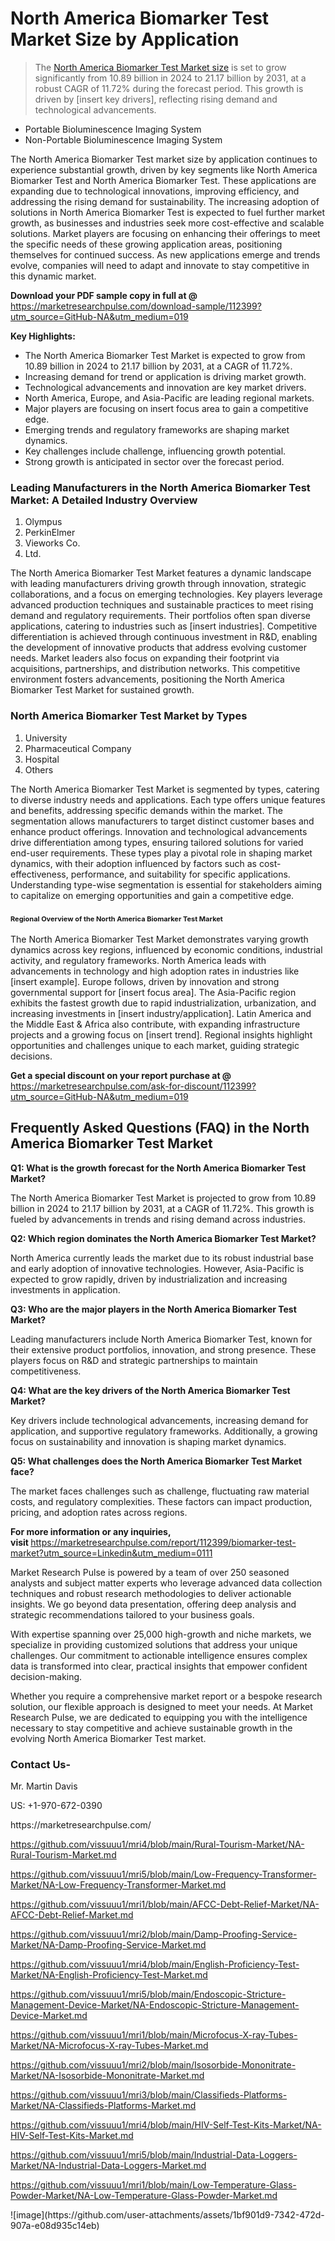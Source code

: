 <h1>North America Biomarker Test Market&nbsp;Size by Application</h1><blockquote><p>The <a href="https://marketresearchpulse.com/download-sample/112399?utm_source=GitHub-NA&amp;utm_medium=019">North America Biomarker Test Market size</a> is set to grow significantly from 10.89 billion in 2024 to 21.17 billion by 2031, at a robust CAGR of 11.72% during the forecast period. This growth is driven by [insert key drivers], reflecting rising demand and technological advancements.</p></blockquote><ul><li>Portable Bioluminescence Imaging System<li> Non-Portable Bioluminescence Imaging System</li></ul><p>The North America Biomarker Test market size by application continues to experience substantial growth, driven by key segments like North America Biomarker Test and North America Biomarker Test. These applications are expanding due to technological innovations, improving efficiency, and addressing the rising demand for sustainability. The increasing adoption of solutions in North America Biomarker Test is expected to fuel further market growth, as businesses and industries seek more cost-effective and scalable solutions. Market players are focusing on enhancing their offerings to meet the specific needs of these growing application areas, positioning themselves for continued success. As new applications emerge and trends evolve, companies will need to adapt and innovate to stay competitive in this dynamic market.</p><p><strong>Download your PDF sample copy in full at @ </strong><a href="https://marketresearchpulse.com/download-sample/112399?utm_source=GitHub-NA&amp;utm_medium=019">https://marketresearchpulse.com/download-sample/112399?utm_source=GitHub-NA&amp;utm_medium=019</a></p><p><strong>Key Highlights: </strong></p><ul><li>The North America Biomarker Test Market is expected to grow from 10.89 billion in 2024 to 21.17 billion by 2031, at a CAGR of 11.72%.</li><li>Increasing demand for trend or application is driving market growth.</li><li>Technological advancements and innovation are key market drivers.</li><li>North America, Europe, and Asia-Pacific are leading regional markets.</li><li>Major players are focusing on insert focus area to gain a competitive edge.</li><li>Emerging trends and regulatory frameworks are shaping market dynamics.</li><li>Key challenges include challenge, influencing growth potential.</li><li>Strong growth is anticipated in sector over the forecast period.</li></ul><h3>Leading Manufacturers in the North America Biomarker Test Market: A Detailed Industry Overview</h3><ol><li>Olympus</li><li>PerkinElmer</li><li>Vieworks Co.</li><li>Ltd.</li></ol><div class="flex max-w-full flex-col flex-grow"><div class="min-h-8 text-message flex w-full flex-col items-end gap-2 whitespace-normal break-words [.text-message+&amp;]:mt-5" dir="auto" data-message-author-role="assistant" data-message-id="fd8432e4-4910-450d-b182-61b7bfb0a01f" data-message-model-slug="gpt-4o"><div class="flex w-full flex-col gap-1 empty:hidden first:pt-[3px]"><div class="markdown prose w-full break-words dark:prose-invert light"><p>The North America Biomarker Test Market features a dynamic landscape with leading manufacturers driving growth through innovation, strategic collaborations, and a focus on emerging technologies. Key players leverage advanced production techniques and sustainable practices to meet rising demand and regulatory requirements. Their portfolios often span diverse applications, catering to industries such as [insert industries]. Competitive differentiation is achieved through continuous investment in R&amp;D, enabling the development of innovative products that address evolving customer needs. Market leaders also focus on expanding their footprint via acquisitions, partnerships, and distribution networks. This competitive environment fosters advancements, positioning the North America Biomarker Test Market for sustained growth.</p></div></div></div></div><h3>North America Biomarker Test Market by Types</h3><ol><li>University<li> Pharmaceutical Company<li> Hospital<li> Others</li></ol><div class="flex max-w-full flex-col flex-grow"><div class="min-h-8 text-message flex w-full flex-col items-end gap-2 whitespace-normal break-words [.text-message+&amp;]:mt-5" dir="auto" data-message-author-role="assistant" data-message-id="084470be-0bb7-4664-bddf-5156b4f41249" data-message-model-slug="gpt-4o-mini"><div class="flex w-full flex-col gap-1 empty:hidden first:pt-[3px]"><div class="markdown prose w-full break-words dark:prose-invert light"><p>The North America Biomarker Test Market is segmented by types, catering to diverse industry needs and applications. Each type offers unique features and benefits, addressing specific demands within the market. The segmentation allows manufacturers to target distinct customer bases and enhance product offerings. Innovation and technological advancements drive differentiation among types, ensuring tailored solutions for varied end-user requirements. These types play a pivotal role in shaping market dynamics, with their adoption influenced by factors such as cost-effectiveness, performance, and suitability for specific applications. Understanding type-wise segmentation is essential for stakeholders aiming to capitalize on emerging opportunities and gain a competitive edge.</p></div></div></div></div><h3><span style="font-size: 11px;">Regional Overview of the North America Biomarker Test Market</span></h3><div class="flex max-w-full flex-col flex-grow"><div class="min-h-8 text-message flex w-full flex-col items-end gap-2 whitespace-normal break-words [.text-message+&amp;]:mt-5" dir="auto" data-message-author-role="assistant" data-message-id="e9038762-ce64-4e30-91c9-9bd413514231" data-message-model-slug="gpt-4o-mini"><div class="flex w-full flex-col gap-1 empty:hidden first:pt-[3px]"><div class="markdown prose w-full break-words dark:prose-invert light"><p>The North America Biomarker Test Market demonstrates varying growth dynamics across key regions, influenced by economic conditions, industrial activity, and regulatory frameworks. North America leads with advancements in technology and high adoption rates in industries like [insert example]. Europe follows, driven by innovation and strong governmental support for [insert focus area]. The Asia-Pacific region exhibits the fastest growth due to rapid industrialization, urbanization, and increasing investments in [insert industry/application]. Latin America and the Middle East &amp; Africa also contribute, with expanding infrastructure projects and a growing focus on [insert trend]. Regional insights highlight opportunities and challenges unique to each market, guiding strategic decisions.</p></div></div></div></div><p><strong>Get a special discount on your report purchase at @ </strong><a href="https://marketresearchpulse.com/ask-for-discount/112399?utm_source=GitHub-NA&amp;utm_medium=019">https://marketresearchpulse.com/ask-for-discount/112399?utm_source=GitHub-NA&amp;utm_medium=019</a></p><h2>Frequently Asked Questions (FAQ) in the North America Biomarker Test Market</h2><p><strong>Q1: What is the growth forecast for the North America Biomarker Test Market?</strong></p><p>The North America Biomarker Test Market is projected to grow from 10.89 billion in 2024 to 21.17 billion by 2031, at a CAGR of 11.72%. This growth is fueled by advancements in trends and rising demand across industries.</p><p><strong>Q2: Which region dominates the North America Biomarker Test Market?</strong></p><p>North America currently leads the market due to its robust industrial base and early adoption of innovative technologies. However, Asia-Pacific is expected to grow rapidly, driven by industrialization and increasing investments in application.</p><p><strong>Q3: Who are the major players in the North America Biomarker Test Market?</strong></p><p>Leading manufacturers include North America Biomarker Test, known for their extensive product portfolios, innovation, and strong presence. These players focus on R&amp;D and strategic partnerships to maintain competitiveness.</p><p><strong>Q4: What are the key drivers of the North America Biomarker Test Market?</strong></p><p>Key drivers include technological advancements, increasing demand for application, and supportive regulatory frameworks. Additionally, a growing focus on sustainability and innovation is shaping market dynamics.</p><p><strong>Q5: What challenges does the North America Biomarker Test Market face?</strong></p><p>The market faces challenges such as challenge, fluctuating raw material costs, and regulatory complexities. These factors can impact production, pricing, and adoption rates across regions.</p><p><strong>For more information or any inquiries, visit&nbsp;</strong><a href="https://marketresearchpulse.com/report/112399/biomarker-test-market?utm_source=Linkedin&utm_medium=0111">https://marketresearchpulse.com/report/112399/biomarker-test-market?utm_source=Linkedin&utm_medium=0111</a></p><p>Market Research Pulse is powered by a team of over 250 seasoned analysts and subject matter experts who leverage advanced data collection techniques and robust research methodologies to deliver actionable insights. We go beyond data presentation, offering deep analysis and strategic recommendations tailored to your business goals.</p><p>With expertise spanning over 25,000 high-growth and niche markets, we specialize in providing customized solutions that address your unique challenges. Our commitment to actionable intelligence ensures complex data is transformed into clear, practical insights that empower confident decision-making.</p><p>Whether you require a comprehensive market report or a bespoke research solution, our flexible approach is designed to meet your needs. At Market Research Pulse, we are dedicated to equipping you with the intelligence necessary to stay competitive and achieve sustainable growth in the evolving North America Biomarker Test market.</p><h3><strong>Contact Us-</strong></h3><p>Mr. Martin Davis</p><p>US: +1-970-672-0390</p><p>https://marketresearchpulse.com/</p><p><a href="https://github.com/vissuuu1/mri4/blob/main/Rural-Tourism-Market/NA-Rural-Tourism-Market.md">https://github.com/vissuuu1/mri4/blob/main/Rural-Tourism-Market/NA-Rural-Tourism-Market.md</a></p><p><a href="https://github.com/vissuuu1/mri5/blob/main/Low-Frequency-Transformer-Market/NA-Low-Frequency-Transformer-Market.md">https://github.com/vissuuu1/mri5/blob/main/Low-Frequency-Transformer-Market/NA-Low-Frequency-Transformer-Market.md</a></p><p><a href="https://github.com/vissuuu1/mri1/blob/main/AFCC-Debt-Relief-Market/NA-AFCC-Debt-Relief-Market.md">https://github.com/vissuuu1/mri1/blob/main/AFCC-Debt-Relief-Market/NA-AFCC-Debt-Relief-Market.md</a></p><p><a href="https://github.com/vissuuu1/mri2/blob/main/Damp-Proofing-Service-Market/NA-Damp-Proofing-Service-Market.md">https://github.com/vissuuu1/mri2/blob/main/Damp-Proofing-Service-Market/NA-Damp-Proofing-Service-Market.md</a></p><p><a href="https://github.com/vissuuu1/mri4/blob/main/English-Proficiency-Test-Market/NA-English-Proficiency-Test-Market.md">https://github.com/vissuuu1/mri4/blob/main/English-Proficiency-Test-Market/NA-English-Proficiency-Test-Market.md</a></p><p><a href="https://github.com/vissuuu1/mri5/blob/main/Endoscopic-Stricture-Management-Device-Market/NA-Endoscopic-Stricture-Management-Device-Market.md">https://github.com/vissuuu1/mri5/blob/main/Endoscopic-Stricture-Management-Device-Market/NA-Endoscopic-Stricture-Management-Device-Market.md</a></p><p><a href="https://github.com/vissuuu1/mri1/blob/main/Microfocus-X-ray-Tubes-Market/NA-Microfocus-X-ray-Tubes-Market.md">https://github.com/vissuuu1/mri1/blob/main/Microfocus-X-ray-Tubes-Market/NA-Microfocus-X-ray-Tubes-Market.md</a></p><p><a href="https://github.com/vissuuu1/mri2/blob/main/Isosorbide-Mononitrate-Market/NA-Isosorbide-Mononitrate-Market.md">https://github.com/vissuuu1/mri2/blob/main/Isosorbide-Mononitrate-Market/NA-Isosorbide-Mononitrate-Market.md</a></p><p><a href="https://github.com/vissuuu1/mri3/blob/main/Classifieds-Platforms-Market/NA-Classifieds-Platforms-Market.md">https://github.com/vissuuu1/mri3/blob/main/Classifieds-Platforms-Market/NA-Classifieds-Platforms-Market.md</a></p><p><a href="https://github.com/vissuuu1/mri4/blob/main/HIV-Self-Test-Kits-Market/NA-HIV-Self-Test-Kits-Market.md">https://github.com/vissuuu1/mri4/blob/main/HIV-Self-Test-Kits-Market/NA-HIV-Self-Test-Kits-Market.md</a></p><p><a href="https://github.com/vissuuu1/mri5/blob/main/Industrial-Data-Loggers-Market/NA-Industrial-Data-Loggers-Market.md">https://github.com/vissuuu1/mri5/blob/main/Industrial-Data-Loggers-Market/NA-Industrial-Data-Loggers-Market.md</a></p><p><a href="https://github.com/vissuuu1/mri1/blob/main/Low-Temperature-Glass-Powder-Market/NA-Low-Temperature-Glass-Powder-Market.md">https://github.com/vissuuu1/mri1/blob/main/Low-Temperature-Glass-Powder-Market/NA-Low-Temperature-Glass-Powder-Market.md</a></p>
![image](https://github.com/user-attachments/assets/1bf901d9-7342-472d-907a-e08d935c14eb)
